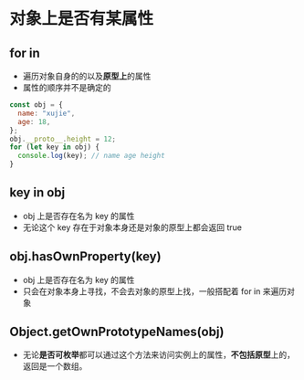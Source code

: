 # 对象上是否有某属性

## for in

- 遍历对象自身的的以及**原型上**的属性
- 属性的顺序并不是确定的

```js
const obj = {
  name: "xujie",
  age: 18,
};
obj.__proto__.height = 12;
for (let key in obj) {
  console.log(key); // name age height
}
```

## key in obj

- obj 上是否存在名为 key 的属性
- 无论这个 key 存在于对象本身还是对象的原型上都会返回 true

## obj.hasOwnProperty(key)

- obj 上是否存在名为 key 的属性
- 只会在对象本身上寻找，不会去对象的原型上找，一般搭配着 for in 来遍历对象

## Object.getOwnPrototypeNames(obj)

- 无论**是否可枚举**都可以通过这个方法来访问实例上的属性，**不包括原型**上的，返回是一个数组。
